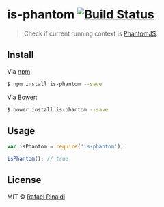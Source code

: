 # is-phantom [![Build Status](https://travis-ci.org/rafaelrinaldi/is-phantom.svg?branch=master)](https://travis-ci.org/rafaelrinaldi/is-phantom)

> Check if current running context is [PhantomJS](http://phantomjs.org).

## Install

Via [npm](http://npmjs.com):

```sh
$ npm install is-phantom --save
```

Via [Bower](http://bower.io):

```sh
$ bower install is-phantom --save
```

## Usage

```javascript
var isPhantom = require('is-phantom');

isPhantom(); // true
```

## License

MIT © [Rafael Rinaldi](http://rinaldi.io)
